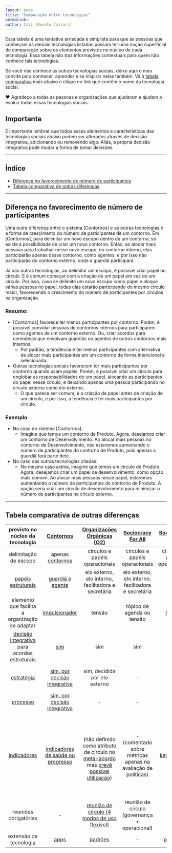 ```yaml
---
layout: page
title: "Comparação entre tecnologias"
permalink: 
author: Cali (Renato Caliari)
---
```


Essa tabela é uma tentativa arriscada e simplista para que as pessoas que conheçam as demais tecnologias listadas possam ter uma noção superficial de comparação sobre os elementos previstos no núcleo de cada tecnologia.
Essa tabela não traz informações contextuais para quem não conhece tais tecnologias.

Se você não conhece as outras tecnologias sociais, deixo aqui o meu convite para conhecer, aprender e se inspirar nelas também. Vá à [tabela comparativa](#tabela-comparativa-de-outras-diferen%C3%A7as) mais abaixo e clique no link que contém o nome da tecnologia social.

❤️ Agradeço a todas as pessoas e organizações que ajudaram e ajudam a evoluir todas essas tecnologias sociais.

## Importante

É importante lembrar que todos esses elementos e características das tecnologias sociais abaixo podem ser alterados através de decisão integrativa, adicionando ou removendo algo. Aliás, a própria decisão integrativa pode mudar a forma de tomar decisões.

---
## Índice
- [Diferença no favorecimento de número de participantes](https://github.com/renatoac/contornos/wiki/Compara%C3%A7%C3%A3o-entre-tecnologias-sociais#diferen%C3%A7a-no-favorecimento-de-n%C3%BAmero-de-participantes)
- [Tabela comparativa de outras diferenças](https://github.com/renatoac/contornos/wiki/Compara%C3%A7%C3%A3o-entre-tecnologias-sociais#tabela-comparativa-de-outras-diferen%C3%A7as)

---

## Diferença no favorecimento de número de participantes
Uma outra diferença entre o sistema [Contornos] e as outras tecnologias é a forma de crescimento do número de participantes de um contorno.
Em [Contornos], para delimitar um novo escopo dentro de um contorno, só existe a possibilidade de criar um novo contorno. Então, ao alocar mais pessoas para trabalhar nesse novo escopo, no contorno interno, elas participarão apenas desse contorno, como agentes, e por isso não participarão do contorno externo, onde a guardiã participará.

Já nas outras tecnologias, ao delimitar um escopo, é possível criar papel ou círculo. E é comum começar com a criação de um papel em vez de um círculo. Por isso, caso se delimite um novo escopo como papel e aloque várias pessoas no papel, todas elas estarão participando do mesmo círculo maior, favorecendo o crescimento do número de participantes por círculos na organização.

### Resumo:
- [Contornos] favorece ter menos participantes por contorno. Porém, é possível convidar pessoas de contornos internos para participarem como agentes de um contorno externo. Ou, criar acordos para cerimônias que envolvam guardiãs ou agentes de outros contornos mais internos.
  - Por padrão, a tendência é ter menos participantes com alternativa de alocar mais participantes em um contorno de forma intencional e selecionada. 
- Outras tecnologias sociais favorecem ter mais participantes por contorno quando usam papéis. Porém, é possível criar um círculo para englobar as responsabilidades de um papel, alocando as participantes do papel nesse círculo, e deixando apenas uma pessoa participando no círculo externo como elo externo.
  - O que parece ser comum, é a criação de papel antes de criação de um círculo, e por isso, a tendência é ter mais participantes por círculo.  

### Exemplo
- No caso do sistema [Contornos]:
  - Imagine que temos um contorno de Produto. Agora, desejamos criar um contorno de Desenvolvimento. Ao alocar mais pessoas no contorno de Desenvolvimento, não estaremos aumentando o número de participantes do contorno de Produto, pois apenas a guardiã fará parte dele.
- No caso das outras tecnologias citadas:
  - No mesmo caso acima, imagine que temos um círculo de Produto. Agora, desejamos criar um papel de desenvolvimento, como opção mais comum. Ao alocar mais pessoas nesse papel, estaremos aumentando o número de participantes do contorno de Produto. A opção seria criar um círculo de desenvolvimento para minimizar o número de participantes no círculo externo.


---

## Tabela comparativa de outras diferenças
|  previsto no núcleo da tecnologia | [Contornos](https://github.com/renatoac/contornos/wiki) | [Organizações Orgânicas (O2)](https://o2.targetteal.com/) | [Sociocracy For All](https://www.sociocracyforall.org/) | [Sociocracia 3.0](https://sociocracy30.org/) | [Holacracia](https://www.holacracy.org/) |
| :-------------: | :-------------: | :-------------: | :-------------: | :-------------: | :-------------: |
| delimitação de escopo  | apenas [contornos](https://github.com/renatoac/contornos/wiki#2-contornos) | círculos e papéis operacionais  | círculos e papéis operacionais  | círculos e papéis operacionais | círculos e papéis operacionais |
| [papéis estruturais](https://github.com/renatoac/contornos/wiki#3-participa%C3%A7%C3%A3o-em-contornos) | [guardiã e agente](https://github.com/renatoac/contornos/wiki#3-participa%C3%A7%C3%A3o-em-contornos)  | elo externo, elo interno, facilitadora e secretária  | elo externo, elo interno, facilitadora e secretária  | elos | elo externo, elo interno, facilitadora e secretária  |
| elemento que facilita a organização se adaptar | [impulsionador](https://github.com/renatoac/contornos/wiki#6-impulsionadores) | tensão | tópico de agenda ou tensão | [tensão](https://patterns.sociocracy30.org/navigate-via-tension.html) | tensão |
| [decisão integrativa](https://github.com/renatoac/contornos/wiki#7-decis%C3%A3o-integrativa) para acordos estruturais | [sim](https://github.com/renatoac/contornos/wiki#7-decis%C3%A3o-integrativa) | sim | sim | sim | sim |
| [estratégia](https://github.com/renatoac/contornos/wiki#43-estrat%C3%A9gia-como)  | [sim, por decisão integrativa](https://github.com/renatoac/contornos/wiki#43-estrat%C3%A9gia-como)  | sim, decidida por elo externo  | -  | - | sim, decidida pelo elo externo  |
| [processo](https://github.com/renatoac/contornos/wiki#44-processo-como) | [sim, por decisão integrativa](https://github.com/renatoac/contornos/wiki#44-processo-como)  | - | -  | - | - |
| [indicadores](https://github.com/renatoac/contornos/wiki#48-indicadores-de-sa%C3%BAde-ou-progresso) | [indicadores de saúde ou progresso](https://github.com/renatoac/contornos/wiki#48-indicadores-de-sa%C3%BAde-ou-progresso) | -<br />(não definido como atributo de círculo no [meta-acordo](https://o2.targetteal.com/meta-acordos) mas [prevê possível utilização](https://o2.targetteal.com/meta-acordos#1-5-transparencia)) | -<br />(comentado sobre métricas apenas na avaliação de políticas) | [key metrics](https://sociocracy30.org/_res/practical-guide/S3-practical-guide.pdf) | -<br />(não é um [atributo de papel](https://github.com/holacracyone/Holacracy-Constitution/blob/v5.0-beta2/Holacracy-Constitution.md#11-role-definition) ou círculo mas deixa em aberto caso um papel [colete métricas](https://github.com/holacracyone/Holacracy-Constitution/blob/v5.0-beta2/Holacracy-Constitution.md#21-duty-of-transparency) e processe em reuniões)  
| reuniões obrigatórias | - | [reunião de círculo (4 modos de uso flexível)](https://o2.targetteal.com/meta-acordos#3-reunioes-de-circulo)  | reunião de círculo (governança + operacional)  | - | reunião de governança e reunião operacional  |
| extensão da tecnologia | [apps](https://github.com/renatoac/contornos/wiki/Apps) | [padrões](https://o2.targetteal.com/biblioteca/padroes) | - | [padrões](https://illustrations.sociocracy30.org/img/en/framework/pattern-map.png) | [apps](https://www.holacracy.org/apps) |
